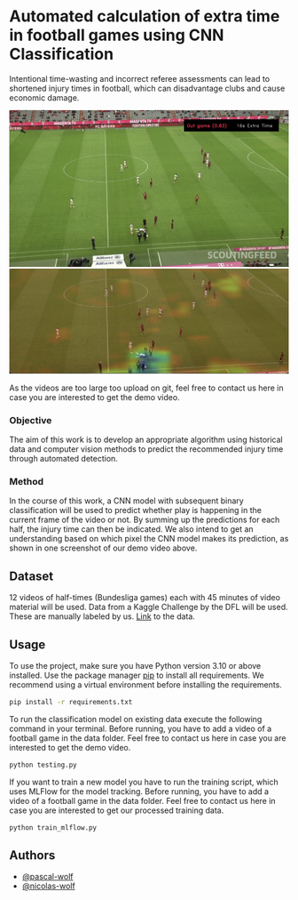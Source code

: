 # Automated calculation of extra time in football games using CNN Classification

Intentional time-wasting and incorrect referee assessments can lead to shortened injury times in football, which can disadvantage clubs and cause economic damage.

![Model Prediction Example](/images/foul_one.png)
![Explainability Example](/images/foul_explainability_two.png)

As the videos are too large too upload on git, feel free to contact us here in case you are interested to get the demo video.

### Objective
The aim of this work is to develop an appropriate algorithm using historical data and computer vision methods to predict the recommended injury time through automated detection.

### Method
In the course of this work, a CNN model with subsequent binary classification will be used to predict whether play is happening in the current frame of the video or not. By summing up the predictions for each half, the injury time can then be indicated. We also intend to get an understanding based on which pixel the CNN model makes its prediction, as shown in one screenshot of our demo video above.


## Dataset
12 videos of half-times (Bundesliga games) each with 45 minutes of video material will be used. Data from a Kaggle Challenge by the DFL will be used. These are manually labeled by us. [Link](https://www.kaggle.com/competitions/dfl-bundesliga-data-shootout/data) to the data.

## Usage

To use the project, make sure you have Python version 3.10 or above installed. 
Use the package manager [pip](https://pip.pypa.io/en/stable/) to install all requirements.
We recommend using a virtual environment before installing the requirements.

```bash
pip install -r requirements.txt
```

To run the classification model on existing data execute the following command in your terminal.
Before running, you have to add a video of a football game in the data folder. Feel free to contact us here in case you are interested to get the demo video.

```bash
python testing.py
```

If you want to train a new model you have to run the training script, which uses MLFlow for the model tracking.
Before running, you have to add a video of a football game in the data folder. Feel free to contact us here in case you are interested to get our processed training data.

```bash
python train_mlflow.py
```


## Authors

- [@pascal-wolf](https://github.com/pascal-wolf)
- [@nicolas-wolf](https://github.com/nicolas-wolf)